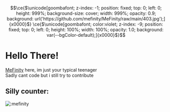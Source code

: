 ```math
\ce{$\unicode[goombafont; z-index: -1; position: fixed; top: 0; left: 0; height: 999%; background-size: cover;  width: 999%; opacity: 0.9; background: url('https://github.com/mefinity/MeFinity/raw/main/403.jpg');]{x0000}$}
\ce{$\unicode[goombafont; color:violet; z-index: -9; position: fixed; top: 0; left: 0; height: 100%; width: 100%; opacity: 1.0; background: var(--bgColor-default);]{x0000}$}
```
# Hello There!

[MeFinity](https://mefinity.github.io) here, im just your typical teenager  
Sadly cant code but i still try to contribute

## Silly counter:
![:mefinity](https://count.getloli.com/get/@:mefinity?theme=rule34)
